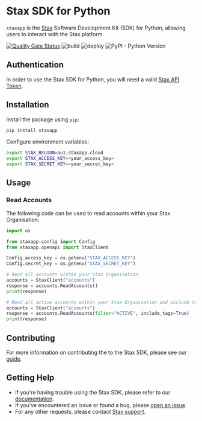# Stax SDK for Python
`staxapp` is the [Stax](https://stax.io) Software Development Kit (SDK) for Python, allowing users to interact with the Stax platform.

[![Quality Gate Status](https://sonarcloud.io/api/project_badges/measure?project=stax-labs_lib-stax-python-sdk&metric=alert_status&token=a1841dea3e7b4f749a99ea4351e95de1775f39fb)](https://sonarcloud.io/dashboard?id=stax-labs_lib-stax-python-sdk)
![build](https://github.com/stax-labs/lib-stax-python-sdk/workflows/build/badge.svg)
![deploy](https://github.com/stax-labs/lib-stax-python-sdk/workflows/deploy/badge.svg)
![PyPI - Python Version](https://img.shields.io/pypi/pyversions/staxapp)
## Authentication
In order to use the Stax SDK for Python, you will need a valid [Stax API Token](https://www.stax.io/docs/users/access-stax-api-with-an-api-token-and-sdk/).

## Installation
Install the package using `pip`:
```bash
pip install staxapp
```
Configure environment variables:

```bash
export STAX_REGION=au1.staxapp.cloud
export STAX_ACCESS_KEY=<your_access_key>
export STAX_SECRET_KEY=<your_secret_key>
```

## Usage

### Read Accounts
The following code can be used to read accounts within your Stax Organisation:
```python
import os

from staxapp.config import Config
from staxapp.openapi import StaxClient

Config.access_key = os.getenv("STAX_ACCESS_KEY")
Config.secret_key = os.getenv("STAX_SECRET_KEY")

# Read all accounts within your Stax Organisation
accounts = StaxClient("accounts")
response = accounts.ReadAccounts()
print(response)

# Read all active accounts within your Stax Organisation and include tags in the response
accounts = StaxClient("accounts")
response = accounts.ReadAccounts(filter="ACTIVE", include_tags=True)
print(response)
```

## Contributing
For more information on contributing the to the Stax SDK, please see our [guide](https://github.com/stax-labs/lib-stax-python-sdk/blob/master/CONTRIBUTING.md).

## Getting Help
* If you're having trouble using the Stax SDK, please refer to our [documentation](https://www.stax.io/docs/).<br>
* If you've encountered an issue or found a bug, please [open an issue](https://github.com/stax-labs/lib-stax-python-sdk/issues).<br>
* For any other requests, please contact [Stax support](mailto:support@stax.io).
 
